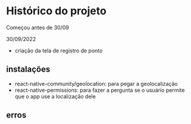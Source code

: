 # Histórico do projeto

Começou antes de 30/09

30/09/2022

- criação da tela de registro de ponto

## instalações

- react-native-community/geolocation: para pegar a geolocalização 
- react-native-permissions: para fazer a pergunta se o usuário permite que o app use a localização dele

## erros
